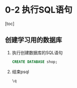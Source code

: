 # 0-2 执行SQL语句

[toc]

## 创建学习用的数据库

1. 执行创建数据库的SQL语句

   ```SQL
   CREATE DATABASE shop;
   ```

2. 结束psql

   ```sql
   \q
   ```

   

